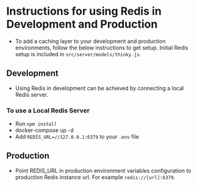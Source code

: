 # Instructions for using Redis in Development and Production

- To add a caching layer to your development and production environments, follow the below instructions to get setup. Initial Redis setup is included in `src/server/models/thinky.js`.

## Development

- Using Redis in development can be achieved by connecting a local Redis server.

### To use a Local Redis Server

- Run `npm install`
- docker-compose up -d
- Add `REDIS_URL=//127.0.0.1:6379` to your `.env` file

## Production

- Point REDIS_URL in production environment variables configuration to production Redis instance url. For example `redis://[url]:6379`.
